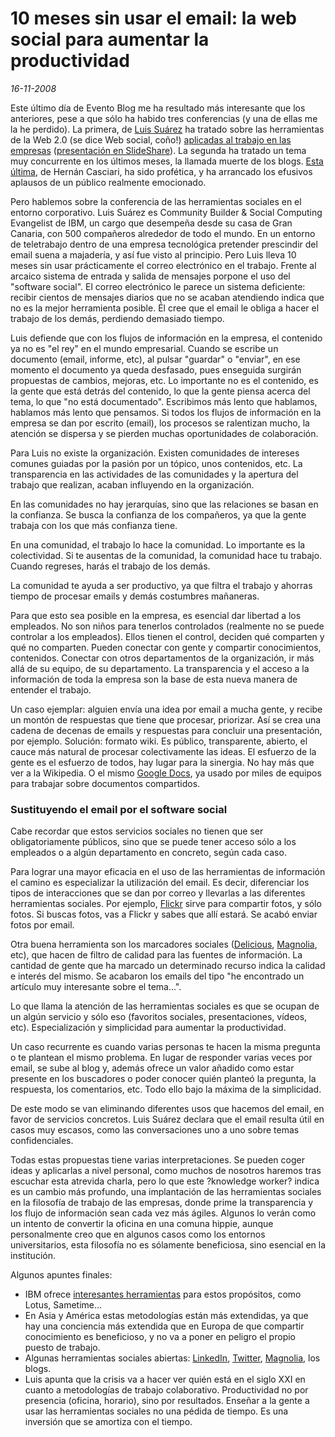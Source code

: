 10 meses sin usar el email: la web social para aumentar la productividad
========================================================================

_16-11-2008_

Este último día de Evento Blog me ha resultado más interesante que los anteriores, pese a que sólo ha habido tres conferencias (y una de ellas me la he perdido). La primera, de [Luis Suárez](http://www.elsua.net) ha tratado sobre las herramientas de la Web 2.0 (se dice Web social, coño!) [aplicadas al trabajo en las empresas](http://www.eventoblog.com/2008/10/servicios-y-tecnologia-20-en-la-empresa-con-luis-suarez/) ([presentación en SlideShare](http://www.slideshare.net/absolutesubzero/luis-suarez-international-forum-on-enterprise-20)). La segunda ha tratado un tema muy concurrente en los últimos meses, la llamada muerte de los blogs. [Esta última](http://www.eventoblog.com/2008/10/hernan-casciari-clausura-evento-blog-espana-2008/), de Hernán Casciari, ha sido profética, y ha arrancado los efusivos aplausos de un público realmente emocionado.

Pero hablemos sobre la conferencia de las herramientas sociales en el entorno corporativo. Luis Suárez es Community Builder &amp; Social Computing Evangelist de IBM, un cargo que desempeña desde su casa de Gran Canaria, con 500 compañeros alrededor de todo el mundo. En un entorno de teletrabajo dentro de una empresa tecnológica pretender prescindir del email suena a majadería, y así fue visto al principio. Pero Luis lleva 10 meses sin usar prácticamente el correo electrónico en el trabajo. Frente al arcaico sistema de entrada y salida de mensajes porpone el uso del "software social". El correo electrónico le parece un sistema deficiente: recibir cientos de mensajes diarios que no se acaban atendiendo indica que no es la mejor herramienta posible. Él cree que el email le obliga a hacer el trabajo de los demás, perdiendo demasiado tiempo.

Luis defiende que con los flujos de información en la empresa, el contenido ya no es "el rey" en el mundo empresarial. Cuando se escribe un documento (email, informe, etc), al pulsar "guardar" o "enviar", en ese momento el documento ya queda desfasado, pues enseguida surgirán propuestas de cambios, mejoras, etc. Lo importante no es el contenido, es la gente que está detrás del contenido, lo que la gente piensa acerca del tema, lo que "no está documentado". Escribimos más lento que hablamos, hablamos más lento que pensamos. Si todos los flujos de información en la empresa se dan por escrito (email), los procesos se ralentizan mucho, la atención se dispersa y se pierden muchas oportunidades de colaboración.

Para Luis no existe la organización. Existen comunidades de intereses comunes guiadas por la pasión por un tópico, unos contenidos, etc. La transparencia en las actividades de las comunidades y la apertura del trabajo que realizan, acaban influyendo en la organización.

En las comunidades no hay jerarquías, sino que las relaciones se basan en la confianza. Se busca la confianza de los compañeros, ya que la gente trabaja con los que más confianza tiene.

En una comunidad, el trabajo lo hace la comunidad. Lo importante es la colectividad. Si te ausentas de la comunidad, la comunidad hace tu trabajo. Cuando regreses, harás el trabajo de los demás.

La comunidad te ayuda a ser productivo, ya que filtra el trabajo y ahorras tiempo de procesar emails y demás costumbres mañaneras.

Para que esto sea posible en la empresa, es esencial dar libertad a los empleados. No son niños para tenerlos controlados (realmente no se puede controlar a los empleados). Ellos tienen el control, deciden qué comparten y qué no comparten. Pueden conectar con gente y compartir conocimientos, contenidos. Conectar con otros departamentos de la organización, ir más allá de su equipo, de su departamento. La transparencia y el acceso a la información de toda la empresa son la base de esta nueva manera de entender el trabajo.

Un caso ejemplar: alguien envía una idea por email a mucha gente, y recibe un montón de respuestas que tiene que procesar, priorizar. Así se crea una cadena de decenas de emails y respuestas para concluir una presentación, por ejemplo. Solución: formato wiki. Es público, transparente, abierto, el cauce más natural de procesar colectivamente las ideas. El esfuerzo de la gente es el esfuerzo de todos, hay lugar para la sinergia. No hay más que ver a la Wikipedia. O el mismo [Google Docs](http://docs.google.com), ya usado por miles de equipos para trabajar sobre documentos compartidos.

### Sustituyendo el email por el software social

Cabe recordar que estos servicios sociales no tienen que ser obligatoriamente públicos, sino que se puede tener acceso sólo a los empleados o a algún departamento en concreto, según cada caso.

Para lograr una mayor eficacia en el uso de las herramientas de información el camino es especializar la utilización del email. Es decir, diferenciar los tipos de interacciones que se dan por correo y llevarlas a las diferentes herramientas sociales. Por ejemplo, [Flickr](http://flickr.com) sirve para compartir fotos, y sólo fotos. Si buscas fotos, vas a Flickr y sabes que allí estará. Se acabó enviar fotos por email.

Otra buena herramienta son los marcadores sociales ([Delicious](http://delicious.com/), [Magnolia](http://ma.gnolia.com/), etc), que hacen de filtro de calidad para las fuentes de información. La cantidad de gente que ha marcado un determinado recurso indica la calidad e interés del mismo. Se acabaron los emails del tipo &quot;he encontrado un artículo muy interesante sobre el tema...&quot;.

Lo que llama la atención de las herramientas sociales es que se ocupan de un algún servicio y sólo eso (favoritos sociales, presentaciones, vídeos, etc). Especialización y simplicidad para aumentar la productividad.

Un caso recurrente es cuando varias personas te hacen la misma pregunta o te plantean el mismo problema. En lugar de responder varias veces por email, se sube al blog y, además ofrece un valor añadido como estar presente en los buscadores o poder conocer quién planteó la pregunta, la respuesta, los comentarios, etc. Todo ello bajo la máxima de la simplicidad.

De este modo se van eliminando diferentes usos que hacemos del email, en favor de servicios concretos. Luis Suárez declara que el email resulta útil en casos muy escasos, como las conversaciones uno a uno sobre temas confidenciales.

Todas estas propuestas tiene varias interpretaciones. Se pueden coger ideas y aplicarlas a nivel personal, como muchos de nosotros haremos tras escuchar esta atrevida charla, pero lo que este ?knowledge worker? indica es un cambio más profundo, una implantación de las herramientas sociales en la filosofía de trabajo de las empresas, donde prime la transparencia y los flujo de información sean cada vez más ágiles. Algunos lo verán como un intento de convertir la oficina en una comuna hippie, aunque personalmente creo que en algunos casos como los entornos universitarios, esta filosofía no es sólamente beneficiosa, sino esencial en la institución.

Algunos apuntes finales:

*   IBM ofrece [interesantes herramientas](http://www-01.ibm.com/software/info/web20/) para estos propósitos, como Lotus, Sametime...
*   En Asia y América estas metodologías están más extendidas, ya que hay una conciencia más extendida que en Europa de que compartir conocimiento es beneficioso, y no va a poner en peligro el propio puesto de trabajo.
*   Algunas herramientas sociales abiertas: [LinkedIn](http://www.linkedin.com/), [Twitter](http://www.twitter.com), [Magnolia](http://ma.gnolia.com/), los blogs.
*   Luis apunta que la crisis va a hacer ver quién está en el siglo XXI en cuanto a metodologías de trabajo colaborativo. Productividad no por presencia (oficina, horario), sino por resultados.
Enseñar a la gente a usar las herramientas sociales no una pédida de tiempo. Es una inversión que se amortiza con el tiempo.